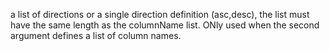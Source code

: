 a list of directions or a single direction definition (asc,desc), the list must have the same length as the columnName list. ONly used when the second argument defines a list of column names.